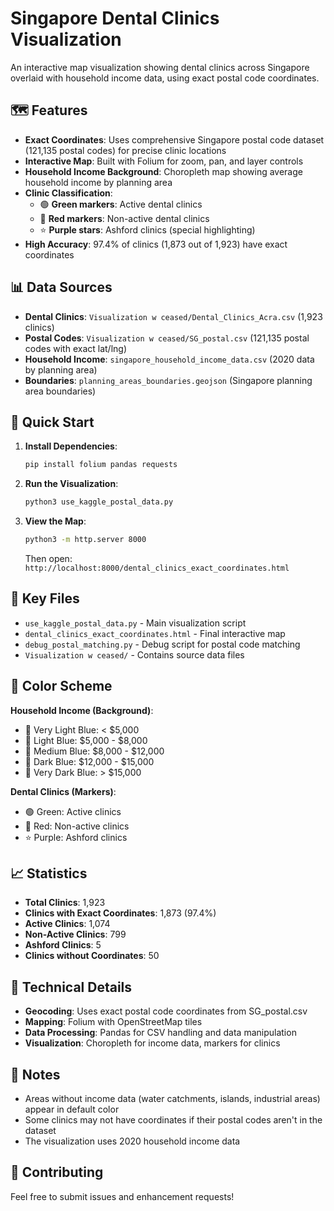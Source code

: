 # Singapore Dental Clinics Visualization

An interactive map visualization showing dental clinics across Singapore overlaid with household income data, using exact postal code coordinates.

## 🗺️ Features

- **Exact Coordinates**: Uses comprehensive Singapore postal code dataset (121,135 postal codes) for precise clinic locations
- **Interactive Map**: Built with Folium for zoom, pan, and layer controls
- **Household Income Background**: Choropleth map showing average household income by planning area
- **Clinic Classification**: 
  - 🟢 **Green markers**: Active dental clinics
  - 🔴 **Red markers**: Non-active dental clinics  
  - ⭐ **Purple stars**: Ashford clinics (special highlighting)
- **High Accuracy**: 97.4% of clinics (1,873 out of 1,923) have exact coordinates

## 📊 Data Sources

- **Dental Clinics**: `Visualization w ceased/Dental_Clinics_Acra.csv` (1,923 clinics)
- **Postal Codes**: `Visualization w ceased/SG_postal.csv` (121,135 postal codes with exact lat/lng)
- **Household Income**: `singapore_household_income_data.csv` (2020 data by planning area)
- **Boundaries**: `planning_areas_boundaries.geojson` (Singapore planning area boundaries)

## 🚀 Quick Start

1. **Install Dependencies**:
   ```bash
   pip install folium pandas requests
   ```

2. **Run the Visualization**:
   ```bash
   python3 use_kaggle_postal_data.py
   ```

3. **View the Map**:
   ```bash
   python3 -m http.server 8000
   ```
   Then open: `http://localhost:8000/dental_clinics_exact_coordinates.html`

## 📁 Key Files

- `use_kaggle_postal_data.py` - Main visualization script
- `dental_clinics_exact_coordinates.html` - Final interactive map
- `debug_postal_matching.py` - Debug script for postal code matching
- `Visualization w ceased/` - Contains source data files

## 🎨 Color Scheme

**Household Income (Background)**:
- 🔵 Very Light Blue: < $5,000
- 🔵 Light Blue: $5,000 - $8,000
- 🔵 Medium Blue: $8,000 - $12,000
- 🔵 Dark Blue: $12,000 - $15,000
- 🔵 Very Dark Blue: > $15,000

**Dental Clinics (Markers)**:
- 🟢 Green: Active clinics
- 🔴 Red: Non-active clinics
- ⭐ Purple: Ashford clinics

## 📈 Statistics

- **Total Clinics**: 1,923
- **Clinics with Exact Coordinates**: 1,873 (97.4%)
- **Active Clinics**: 1,074
- **Non-Active Clinics**: 799
- **Ashford Clinics**: 5
- **Clinics without Coordinates**: 50

## 🔧 Technical Details

- **Geocoding**: Uses exact postal code coordinates from SG_postal.csv
- **Mapping**: Folium with OpenStreetMap tiles
- **Data Processing**: Pandas for CSV handling and data manipulation
- **Visualization**: Choropleth for income data, markers for clinics

## 📝 Notes

- Areas without income data (water catchments, islands, industrial areas) appear in default color
- Some clinics may not have coordinates if their postal codes aren't in the dataset
- The visualization uses 2020 household income data

## 🤝 Contributing

Feel free to submit issues and enhancement requests!